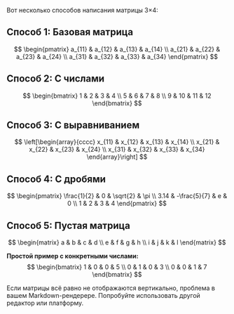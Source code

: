 Вот несколько способов написания матрицы 3×4:

## Способ 1: Базовая матрица
$$
\begin{pmatrix}
a_{11} & a_{12} & a_{13} & a_{14} \\
a_{21} & a_{22} & a_{23} & a_{24} \\
a_{31} & a_{32} & a_{33} & a_{34}
\end{pmatrix}
$$

## Способ 2: С числами
$$
\begin{bmatrix}
1 & 2 & 3 & 4 \\
5 & 6 & 7 & 8 \\
9 & 10 & 11 & 12
\end{bmatrix}
$$

## Способ 3: С выравниванием
$$
\left[\begin{array}{cccc}
x_{11} & x_{12} & x_{13} & x_{14} \\
x_{21} & x_{22} & x_{23} & x_{24} \\
x_{31} & x_{32} & x_{33} & x_{34}
\end{array}\right]
$$

## Способ 4: С дробями
$$
\begin{pmatrix}
\frac{1}{2} & 0 & \sqrt{2} & \pi \\
3.14 & -\frac{5}{7} & e & 0 \\
1 & 2 & 3 & 4
\end{pmatrix}
$$

## Способ 5: Пустая матрица
$$
\begin{matrix}
a & b & c & d \\
e & f & g & h \\
i & j & k & l
\end{matrix}
$$

**Простой пример с конкретными числами:**
$$
\begin{bmatrix}
1 & 0 & 0 & 5 \\
0 & 1 & 0 & 3 \\
0 & 0 & 1 & 7
\end{bmatrix}
$$

Если матрицы всё равно не отображаются вертикально, проблема в вашем Markdown-рендерере. Попробуйте использовать другой редактор или платформу.
